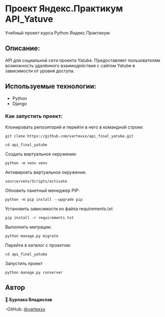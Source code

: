 # Проект Яндекс.Практикум API_Yatuve
Учебный проект курса Python Яндекс.Практикум
## Описание:
API для социальной сети проекта Yatube.
Предоставляет пользователям возможность удалённого взаимодействия с сайтом Yatube в зависимости от уровня доступа.
## Используемые технологии:
- Python
- Django
### Как запустить проект:
Клонировать репозиторий и перейти в него в командной строке:

```
git clone https://github.com/vartexxx/api_final_yatube.git

cd api_final_yatube
```

Создать виртуальное окружение:

```
python -m venv venv
```
Активировть виртуальное окружение.

```
source/venv/Scripts/activate
```

Обновить пакетный менеджер PIP:

```
python -m pip install --upgrade pip
```

Установить зависимости из файла requirements.txt

```
pip install -r requirements.txt
```

Выполнить миграции:

```
python manage.py migrate
```

Перейти в каталог с проектом:

```
cd api_final_yatube
```

Запустить проект

```
python manage.py runserver
```

## Автор
👤 **Бурлака Владислав**

-GitHub: [@vartexxx](https://github.com/vartexxx)